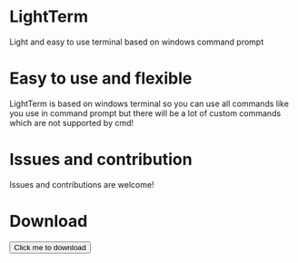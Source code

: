 # LightTerm
Light and easy to use terminal based on windows command prompt

# Easy to use and flexible
LightTerm is based on windows terminal so you can use all commands like you use in command prompt but there will be a lot of custom commands which are not supported by cmd!

# Issues and contribution
Issues and contributions are welcome!

# Download
<button href="https://github.com/falseCloud/light-term/releases/download/1.0.0/light-term-pre.zip">Click me to download</button>



